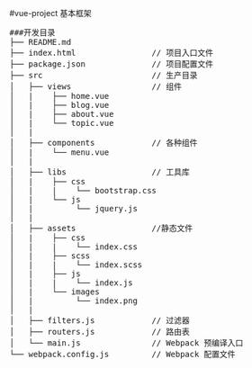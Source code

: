 #vue-project 基本框架

<pre>
###开发目录
├── README.md           
├── index.html                // 项目入口文件
├── package.json              // 项目配置文件
├── src                       // 生产目录
│   ├── views                 // 组件
│   |    ├── home.vue
│   |    ├── blog.vue
│   |    ├── about.vue
│   |    └── topic.vue
│   |
│   ├── components            // 各种组件
│   |    └── menu.vue
│   |
│   ├── libs                  // 工具库
│   |    ├── css
│   |    |    └── bootstrap.css
│   |    └── js
│   |         └── jquery.js
│   |
│   ├── assets                //静态文件
│   |    ├── css
│   |    |    └── index.css
│   |    ├── scss
│   |    |    └── index.scss
│   |    ├── js
│   |    |    └── index.js
│   |    └── images
│   |         └── index.png
│   |
│   ├── filters.js            // 过滤器
│   ├── routers.js            // 路由表
│   └── main.js               // Webpack 预编译入口
└── webpack.config.js  	      // Webpack 配置文件
</pre>
